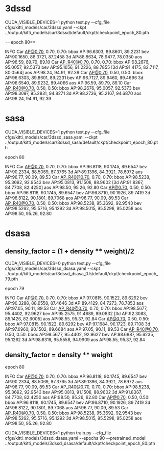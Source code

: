 # 3dssd
CUDA_VISIBLE_DEVICES=1 python test.py --cfg_file cfgs/kitti_models/car/3dssd.yaml --ckpt ../output/kitti_models/car/3dssd/default/ckpt/checkpoint_epoch_80.pth

==epoch 80==

INFO  Car AP@0.70, 0.70, 0.70:
bbox AP:96.6303, 89.8601, 89.2231
bev  AP:90.1650, 88.3721, 87.2458
3d   AP:88.8634, 78.9477, 78.0350
aos  AP:96.59, 89.79, 89.10
Car AP_R40@0.70, 0.70, 0.70:
bbox AP:98.2676, 95.0057, 92.5373
bev  AP:95.1056, 91.2226, 88.7855
[3d   AP:91.4175, 82.7117, 80.0564]
aos  AP:98.24, 94.91, 92.39
Car AP@0.70, 0.50, 0.50:
bbox AP:96.6303, 89.8601, 89.2231
bev  AP:96.7127, 89.9460, 89.4696
3d   AP:96.6540, 89.9232, 89.4066
aos  AP:96.59, 89.79, 89.10
Car AP_R40@0.70, 0.50, 0.50:
bbox AP:98.2676, 95.0057, 92.5373
bev  AP:98.3097, 95.2831, 94.8271
3d   AP:98.2736, 95.2167, 94.6870
aos  AP:98.24, 94.91, 92.39

# sasa
CUDA_VISIBLE_DEVICES=1 python test.py --cfg_file cfgs/kitti_models/car/3dssd_sasa.yaml --ckpt ../output/kitti_models/car/3dssd_sasa/default/ckpt/checkpoint_epoch_80.pth

epoch 80

INFO  Car AP@0.70, 0.70, 0.70:
bbox AP:96.8118, 90.1745, 89.6547
bev  AP:90.2334, 88.5069, 87.3765
3d   AP:89.1396, 84.3921, 78.6972
aos  AP:96.77, 90.09, 89.53
Car AP_R40@0.70, 0.70, 0.70:
bbox AP:98.5238, 95.3692, 92.9543
bev  AP:95.0813, 91.1508, 88.9602
[3d   AP:91.8367, 84.7708, 82.4250]
aos  AP:98.50, 95.26, 92.80
Car AP@0.70, 0.50, 0.50:
bbox AP:96.8118, 90.1745, 89.6547
bev  AP:96.8710, 90.1926, 89.7419
3d   AP:96.8122, 90.1801, 89.7068
aos  AP:96.77, 90.09, 89.53
Car AP_R40@0.70, 0.50, 0.50:
bbox AP:98.5238, 95.3692, 92.9543
bev  AP:98.5262, 95.5716, 95.1292
3d   AP:98.5015, 95.5298, 95.0258
aos  AP:98.50, 95.26, 92.80


# dsasa
## density_factor = (1 + density ** weight)/2
CUDA_VISIBLE_DEVICES=0 python test.py --cfg_file cfgs/kitti_models/car/3dssd_dsasa.yaml --ckpt ../output/kitti_models/car/3dssd_dsasa_0.5/default/ckpt/checkpoint_epoch_79.pth

epoch 79

INFO  Car AP@0.70, 0.70, 0.70:
bbox AP:97.0815, 90.1522, 89.6292
bev  AP:90.3288, 88.6558, 87.4646
3d   AP:89.4129, 84.7273, 78.7853
aos  AP:97.05, 90.11, 89.53
Car AP_R40@0.70, 0.70, 0.70:
bbox AP:98.5677, 95.4402, 92.9627
bev  AP:95.2575, 91.4689, 89.0832
[3d   AP:92.3083, 85.1426, 82.6005]
aos  AP:98.55, 95.37, 92.84
Car AP@0.70, 0.50, 0.50:
bbox AP:97.0815, 90.1522, 89.6292
bev  AP:97.1684, 90.1723, 89.7108
3d   AP:97.0960, 90.1502, 89.6684
aos  AP:97.05, 90.11, 89.53
Car AP_R40@0.70, 0.50, 0.50:
bbox AP:98.5677, 95.4402, 92.9627
bev  AP:98.6887, 95.6235, 95.1262
3d   AP:98.6316, 95.5558, 94.9909
aos  AP:98.55, 95.37, 92.84

## density_factor =  density ** weight
epoch 80

INFO  Car AP@0.70, 0.70, 0.70:
bbox AP:96.8118, 90.1745, 89.6547
bev  AP:90.2334, 88.5069, 87.3765
3d   AP:89.1396, 84.3921, 78.6972
aos  AP:96.77, 90.09, 89.53
Car AP_R40@0.70, 0.70, 0.70:
bbox AP:98.5238, 95.3692, 92.9543
bev  AP:95.0813, 91.1508, 88.9602
3d   AP:91.8367, 84.7708, 82.4250
aos  AP:98.50, 95.26, 92.80
Car AP@0.70, 0.50, 0.50:
bbox AP:96.8118, 90.1745, 89.6547
bev  AP:96.8710, 90.1926, 89.7419
3d   AP:96.8122, 90.1801, 89.7068
aos  AP:96.77, 90.09, 89.53
Car AP_R40@0.70, 0.50, 0.50:
bbox AP:98.5238, 95.3692, 92.9543
bev  AP:98.5262, 95.5716, 95.1292
3d   AP:98.5015, 95.5298, 95.0258
aos  AP:98.50, 95.26, 92.80

CUDA_VISIBLE_DEVICES=1 python train.py --cfg_file cfgs/kitti_models/3dssd_dsasa.yaml --epochs 90 --pretrained_model ../output/kitti_models/3dssd_dsasa/default/ckpt/checkpoint_epoch_80.pth
